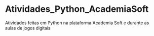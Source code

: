 # Atividades_Python_AcademiaSoft
Atividades feitas em Python na plataforma Academia Soft e durante as aulas de jogos digitais
